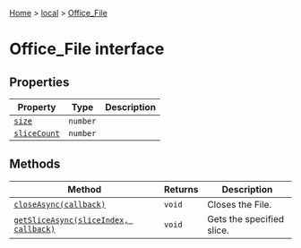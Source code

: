 [Home](./index) &gt; [local](local.md) &gt; [Office\_File](local.office_file.md)

# Office\_File interface

## Properties

|  Property | Type | Description |
|  --- | --- | --- |
|  [`size`](local.office_file.size.md) | `number` |  |
|  [`sliceCount`](local.office_file.slicecount.md) | `number` |  |

## Methods

|  Method | Returns | Description |
|  --- | --- | --- |
|  [`closeAsync(callback)`](local.office_file.closeasync.md) | `void` | Closes the File. |
|  [`getSliceAsync(sliceIndex, callback)`](local.office_file.getsliceasync.md) | `void` | Gets the specified slice. |

